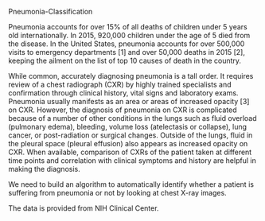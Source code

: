 Pneumonia-Classification

Pneumonia accounts for over 15% of all deaths of children under 5 years old internationally. In 2015, 920,000 children under the age of 5 died from the disease. In the United States, pneumonia accounts for over 500,000 visits to emergency departments [1] and over 50,000 deaths in 2015 [2], keeping the ailment on the list of top 10 causes of death in the country.

While common, accurately diagnosing pneumonia is a tall order. It requires review of a chest radiograph (CXR) by highly trained specialists and confirmation through clinical history, vital signs and laboratory exams. Pneumonia usually manifests as an area or areas of increased opacity [3] on CXR. However, the diagnosis of pneumonia on CXR is complicated because of a number of other conditions in the lungs such as fluid overload (pulmonary edema), bleeding, volume loss (atelectasis or collapse), lung cancer, or post-radiation or surgical changes. Outside of the lungs, fluid in the pleural space (pleural effusion) also appears as increased opacity on CXR. When available, comparison of CXRs of the patient taken at different time points and correlation with clinical symptoms and history are helpful in making the diagnosis.

We need to build an algorithm to automatically identify whether a patient is suffering from pneumonia or not by looking at chest X-ray images.

The data is provided from NIH Clinical Center.


